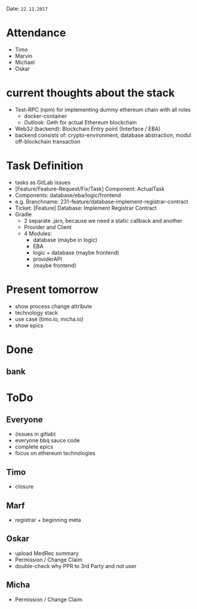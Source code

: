 Date: ```22.11.2017```

# Attendance
  * Timo
  * Marvin
  * Michael
  * Oskar

# current thoughts about the stack

* Test-RPC (npm) for implementing dummy ethereum chain with
    all roles 
    * docker-container
    * Outlook: Geth for actual Ethereum blockchain
* Web3J (backend): Blockchain Entry point (Interface / EBA)
* backend consists of: crypto-environment, database abstraction,
    modul off-blockchain transaction
    
# Task Definition

* tasks as GitLab issues
* [Feature/Feature-Request/Fix/Task] Component: ActualTask
* Components: database/eba/logic/frontend
* e.g. Branchname: 231-feature/database-implement-registrar-contract
* Ticket: [Feature] Database: Implement Registrar Contract
* Gradle
    * 2 separate .jars, because we need a static callback
 and another
    * Provider and Client
    * 4 Modules:
        * database (maybe in logic)
        * EBA
        * logic + database (maybe frontend)
        * providerAPI
        * (maybe frontend)

# Present tomorrow

* show process change attribute
* technology stack
* use case (timo.io, micha.io)
* show epics

# Done

## bank

# ToDo
## Everyone
* (issues in gitlab)
* everyone bbq sauce code
* complete epics
* focus on ethereum technologies
  
## Timo
* closure
  
## Marf
* registrar + beginning meta
  
## Oskar
* upload MedRec summary
* Permission / Change Claim
* double-check why PPR to 3rd Party and not user
  
## Micha
  * Permission / Change Claim